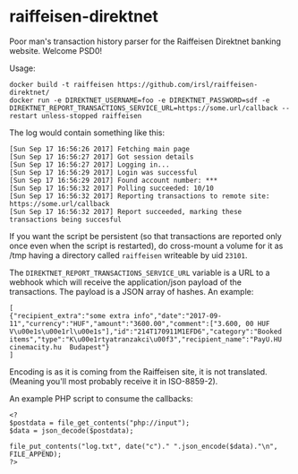 # raiffeisen-direktnet
Poor man's transaction history parser for the Raiffeisen Direktnet banking website. Welcome PSD0!

Usage:

```
docker build -t raiffeisen https://github.com/irsl/raiffeisen-direktnet/
docker run -e DIREKTNET_USERNAME=foo -e DIREKTNET_PASSWORD=sdf -e DIREKTNET_REPORT_TRANSACTIONS_SERVICE_URL=https://some.url/callback --restart unless-stopped raiffeisen
```

The log would contain something like this:

```
[Sun Sep 17 16:56:26 2017] Fetching main page
[Sun Sep 17 16:56:27 2017] Got session details
[Sun Sep 17 16:56:27 2017] Logging in...
[Sun Sep 17 16:56:29 2017] Login was successful
[Sun Sep 17 16:56:29 2017] Found account number: ***
[Sun Sep 17 16:56:32 2017] Polling succeeded: 10/10
[Sun Sep 17 16:56:32 2017] Reporting transactions to remote site: https://some.url/callback
[Sun Sep 17 16:56:32 2017] Report succeeded, marking these transactions being succesful
```

If you want the script be persistent (so that transactions are reported only once even when the script is restarted), do cross-mount a volume for it as /tmp having a directory called `raiffeisen` writeable by uid `23101`.

The `DIREKTNET_REPORT_TRANSACTIONS_SERVICE_URL` variable is a URL to a webhook which will receive the application/json payload of the transactions. The payload is a JSON array of hashes. An example:

```
[
{"recipient_extra":"some extra info","date":"2017-09-11","currency":"HUF","amount":"3600.00","comment":["3.600, 00 HUF V\u00e1s\u00e1rl\u00e1s"],"id":"214T170911M1EFD6","category":"Booked items","type":"K\u00e1rtyatranzakci\u00f3","recipient_name":"PayU.HU cinemacity.hu  Budapest"}
]
```

Encoding is as it is coming from the Raiffeisen site, it is not translated. (Meaning you'll most probably receive it in ISO-8859-2).

An example PHP script to consume the callbacks:

```
<?
$postdata = file_get_contents("php://input");
$data = json_decode($postdata);

file_put_contents("log.txt", date("c")." ".json_encode($data)."\n", FILE_APPEND);
?>
```
